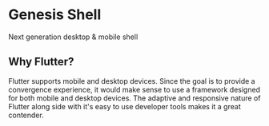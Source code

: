 # Genesis Shell

Next generation desktop &amp; mobile shell

## Why Flutter?

Flutter supports mobile and desktop devices. Since the goal is to provide
a convergence experience, it would make sense to use a framework designed
for both mobile and desktop devices. The adaptive and responsive nature
of Flutter along side with it's easy to use developer tools makes it
a great contender.
